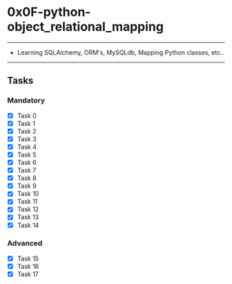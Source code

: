# 0x0F-python-object_relational_mapping

---

* Learning SQLAlchemy, ORM's, MySQLdb, Mapping Python classes, etc..

---

## Tasks

### Mandatory

* [x] Task 0
* [x] Task 1
* [x] Task 2
* [x] Task 3
* [x] Task 4
* [x] Task 5
* [x] Task 6
* [x] Task 7
* [x] Task 8
* [x] Task 9
* [x] Task 10
* [x] Task 11
* [x] Task 12
* [x] Task 13
* [x] Task 14

### Advanced

* [x] Task 15
* [x] Task 16
* [x] Task 17
